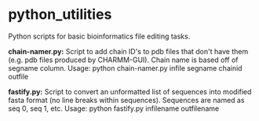 # python_utilities

Python scripts for basic bioinformatics file editing tasks.

**chain-namer.py:** Script to add chain ID's to pdb files that don't have them (e.g. pdb files produced by CHARMM-GUI). Chain name is based off of segname column.
Usage: python chain-namer.py infile segname chainid outfile

**fastify.py:** Script to convert an unformatted list of sequences into modified fasta format (no line breaks within sequences). Sequences are named as seq 0, seq 1, etc.
Usage: python fastify.py infilename outfilename
